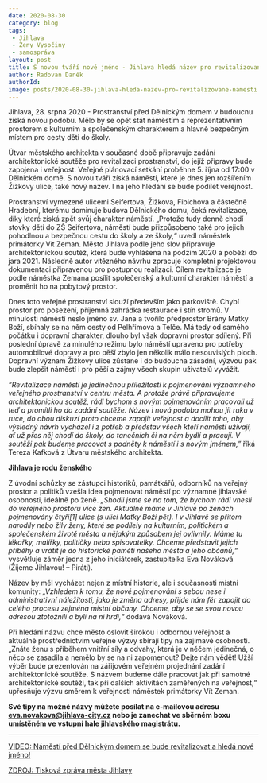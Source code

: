 ```yaml
---
date: 2020-08-30
category: blog
tags:
 - Jihlava
 - Ženy Vysočiny
 - samospráva
layout: post
title: S novou tváří nové jméno - Jihlava hledá název pro revitalizované náměstí před Dělnickým domem
author: Radovan Daněk
authorId:  
image: posts/2020-08-30-jihlava-hleda-nazev-pro-revitalizovane-namesti.jpg
---
```


Jihlava, 28. srpna 2020 - Prostranství před Dělnickým domem v budoucnu získá novou podobu. Mělo by se opět stát náměstím a reprezentativním prostorem s kulturním a společenským charakterem a hlavně bezpečným místem pro cesty dětí do školy.

Útvar městského architekta v současné době připravuje zadání architektonické soutěže pro revitalizaci prostranství, do jejíž přípravy bude zapojena i veřejnost. Veřejné plánovací setkání proběhne 5. října od 17:00 v Dělnickém domě. S novou tváří získá náměstí, které je dnes jen rozšířením Žižkovy ulice, také nový název. I na jeho hledání se bude podílet veřejnost.

Prostranství vymezené ulicemi Seifertova, Žižkova, Fibichova a částečně Hradební, kterému dominuje budova Dělnického domu, čeká revitalizace, díky které získá zpět svůj charakter náměstí. „Protože tudy denně chodí stovky dětí do ZŠ Seifertova, náměstí bude přizpůsobeno také pro jejich pohodlnou a bezpečnou cestu do školy a ze školy,“ uvedl náměstek primátorky Vít Zeman. Město Jihlava podle jeho slov připravuje architektonickou soutěž, která bude vyhlášena na podzim 2020 a poběží do jara 2021. Následně autor vítězného návrhu zpracuje kompletní projektovou dokumentaci připravenou pro postupnou realizaci. Cílem revitalizace je podle náměstka Zemana posílit společenský a kulturní charakter náměstí a proměnit ho na pobytový prostor.

Dnes toto veřejné prostranství slouží především jako parkoviště. Chybí prostor pro posezení, příjemná zahrádka restaurace i stín stromů. V minulosti náměstí neslo jméno sv. Jana a tvořilo předprostor Brány Matky Boží, sbíhaly se na něm cesty od Pelhřimova a Telče. Má tedy od samého počátku i dopravní charakter, dlouho byl však dopravní prostor sdílený. Při poslední úpravě za minulého režimu bylo náměstí upraveno pro potřeby automobilové dopravy a pro pěší zbylo jen několik málo nesouvislých ploch. Dopravní význam Žižkovy ulice zůstane i do budoucna zásadní, výzvou pak bude zlepšit náměstí i pro pěší a zájmy všech skupin uživatelů vyvážit. 

*“Revitalizace náměstí je jedinečnou příležitostí k pojmenování významného veřejného prostranství v centru města. A protože právě připravujeme architektonickou soutěž, rádi bychom s novým pojmenováním pracovali už teď a promítli ho do zadání soutěže. Název i nová podoba mohou jít ruku v ruce, do obou diskuzí proto chceme zapojit veřejnost a docílit toho, aby výsledný návrh vycházel i z potřeb a představ všech kteří náměstí užívají, ať už přes něj chodí do školy, do tanečních či na něm bydlí a pracují. V soutěži pak budeme pracovat s podněty k náměstí i s novým jménem,”* říká Tereza Kafková z Útvaru městského architekta.

**Jihlava je rodu ženského**

Z úvodní schůzky se zástupci historiků, památkářů, odborníků na veřejný prostor a politiků vzešla idea pojmenovat náměstí po významné jihlavské osobnosti, ideálně po ženě. *„Shodli jsme se na tom, že bychom rádi vnesli do veřejného prostoru více žen. Aktuálně máme v Jihlavě po ženách pojmenovány čtyři[1] ulice (s ulicí Matky Boží pět). I v Jihlavě se přitom narodily nebo žily ženy, které se podílely na kulturním, politickém a společenském životě města a nějakým způsobem jej ovlivnily. Máme tu lékařky, malířky, političky nebo spisovatelky. Chceme představit jejich příběhy a vrátit je do historické paměti našeho města a jeho občanů,“* vysvětluje záměr jedna z jeho iniciátorek, zastupitelka Eva Nováková (Žijeme Jihlavou! – Piráti).

Název by měl vycházet nejen z místní historie, ale i současnosti místní komunity: *„Vzhledem k tomu, že nové pojmenování s sebou nese i administrativní náležitosti, jako je změna adresy, přijde nám fér zapojit do celého procesu zejména místní občany. Chceme, aby se se svou novou adresou ztotožnili a byli na ni hrdí,“* dodává Nováková.

Při hledání názvu chce město oslovit širokou i odbornou veřejnost a aktuálně prostřednictvím veřejné výzvy sbírají tipy na zajímavé osobnosti. „Znáte ženu s příběhem vnitřní síly a odvahy, která je v něčem jedinečná, o něco se zasadila a nemělo by se na ni zapomenout? Dejte nám vědět! Užší výběr bude prezentován na zářijovém veřejném projednání zadání architektonické soutěže. S názvem budeme dále pracovat jak při samotné architektonické soutěži, tak při dalších aktivitách zaměřených na veřejnost,“ upřesňuje výzvu směrem k veřejnosti náměstek primátorky Vít Zeman.

**Své tipy na možné názvy můžete posílat na e-mailovou adresu <eva.novakova@jihlava-city.cz> nebo je zanechat ve sběrném boxu umístěném ve vstupní hale jihlavského magistrátu.**

---
[VIDEO: Náměstí před Dělnickým domem se bude revitalizovat a hledá nové jméno!](https://www.facebook.com/watch/?v=754177908693019)

[ZDROJ: Tisková zpráva města Jihlavy](https://jihlava.cz/s-novou-tvari-nove-jmeno-jihlava-hleda-nazev-pro-revitalizovane-namesti-pred-delnickym-domem/d-541014/p1=103430)
